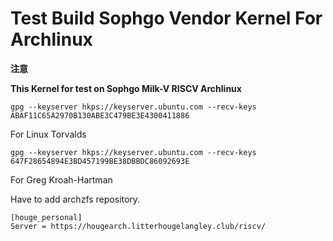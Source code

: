 # Test Build Sophgo Vendor Kernel For Archlinux

**注意** 

**This Kernel for test on Sophgo Milk-V RISCV Archlinux**

````
gpg --keyserver hkps://keyserver.ubuntu.com --recv-keys ABAF11C65A2970B130ABE3C479BE3E4300411886
````
For Linux Torvalds

````
gpg --keyserver hkps://keyserver.ubuntu.com --recv-keys 647F28654894E3BD457199BE38DBBDC86092693E
````
For Greg Kroah-Hartman

Have to add archzfs repository.

````
[houge_personal]
Server = https://hougearch.litterhougelangley.club/riscv/
````
